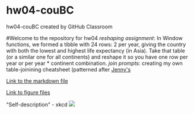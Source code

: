 # hw04-couBC
hw04-couBC created by GitHub Classroom


#Welcome to the repository for hw04
*reshaping assignment*: In Window functions, we formed a tibble with 24 rows: 2 per year, giving the country with both the lowest and highest life expectancy (in Asia). Take that table (or a similar one for all continents) and reshape it so you have one row per year or per year * continent combination.
*join prompts*: creating my own table-joinining cheatsheet (patterned after [Jenny's](http://stat545.com/bit001_dplyr-cheatsheet.html)


[Link to the markdown file](hw04_cou.md)

[Link to figure files](hw04_cou_files/figure-markdown_github)

"Self-description" - xkcd
![](https://imgs.xkcd.com/comics/self_description.png)

